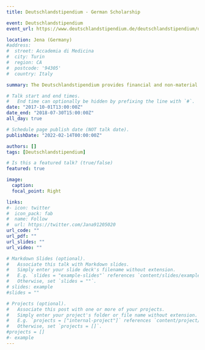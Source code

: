 ```yaml
---
title: Deutschlandstipendium - German Scholarship

event: Deutschlandstipendium
event_url: https://www.deutschlandstipendium.de/deutschlandstipendium/de/services/english/english_node.html

location: Jena (Germany)
#address:
#  street: Accademia di Medicina
#  city: Turin
#  region: CA
#  postcode: '94305'
#  country: Italy

summary: The Deutschlandstipendium provides financial and non-material support to high-achieving and committed students from all over the world.

# Talk start and end times.
#   End time can optionally be hidden by prefixing the line with `#`.
date: "2017-10-01T13:00:00Z"
date_end: "2018-07-30T15:00:00Z"
all_day: true

# Schedule page publish date (NOT talk date).
publishDate: "2022-02-14T00:00:00Z"

authors: []
tags: [Deutschlandstipendium]

# Is this a featured talk? (true/false)
featured: true

image:
  caption:
  focal_point: Right

links:
#- icon: twitter
#  icon_pack: fab
#  name: Follow
#  url: https://twitter.com/Jana91205020
url_code: ""
url_pdf: ""
url_slides: ""
url_video: ""

# Markdown Slides (optional).
#   Associate this talk with Markdown slides.
#   Simply enter your slide deck's filename without extension.
#   E.g. `slides = "example-slides"` references `content/slides/example-slides.md`.
#   Otherwise, set `slides = ""`.
# slides: example
#slides = ""

# Projects (optional).
#   Associate this post with one or more of your projects.
#   Simply enter your project's folder or file name without extension.
#   E.g. `projects = ["internal-project"]` references `content/project/deep-learning/index.md`.
#   Otherwise, set `projects = []`.
#projects = []
#- example
---
```


